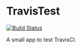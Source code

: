 # TravisTest
[![Build Status](https://travis-ci.org/Cadesh/TravisTest.svg?branch=master)](https://travis-ci.org/Cadesh/TravisTest)

A small app to test TravisCI.


